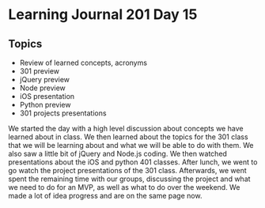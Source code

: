 # Learning Journal 201 Day 15

## Topics
- Review of learned concepts, acronyms
- 301 preview
- jQuery preview
- Node preview
- iOS presentation
- Python preview
- 301 projects presentations

We started the day with a high level discussion about concepts we have learned about in class.  We then learned about the topics for the 301 class that we will be learning about and what we will be able to do with them.  We also saw a little bit of jQuery and Node.js coding.  We then watched presentations about the iOS and python 401 classes.  After lunch, we went to go watch the project presentations of the 301 class.  Afterwards, we went spent the remaining time with our groups, discussing the project and what we need to do for an MVP, as well as what to do over the weekend.  We made a lot of idea progress and are on the same page now.
